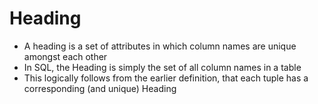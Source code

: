 
# Heading
- A heading is a set of attributes in which column names are unique amongst each other
- In SQL, the Heading is simply the set of all column names in a table
- This logically follows from the earlier definition, that each tuple has a corresponding (and unique) Heading
